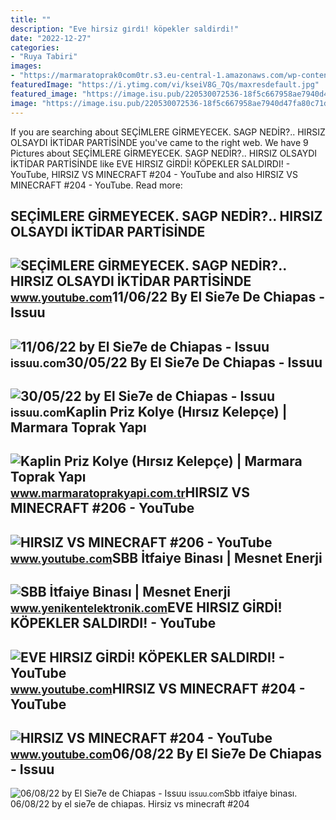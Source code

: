 ```yaml
---
title: ""
description: "Eve hirsiz gi̇rdi̇! köpekler saldirdi!"
date: "2022-12-27"
categories:
- "Ruya Tabiri"
images:
- "https://marmaratoprak0com0tr.s3.eu-central-1.amazonaws.com/wp-content/uploads/2021/12/02112457/mt_kaplin_ek_parcalari_pvc_priz_kolye_hirsiz_kelepce1-min.png"
featuredImage: "https://i.ytimg.com/vi/kseiV8G_7Qs/maxresdefault.jpg"
featured_image: "https://image.isu.pub/220530072536-18f5c667958ae7940d47fa80c71d9cd6/jpg/page_1.jpg"
image: "https://image.isu.pub/220530072536-18f5c667958ae7940d47fa80c71d9cd6/jpg/page_1.jpg"
---
```


If you are searching about SEÇİMLERE GİRMEYECEK. SAGP NEDİR?.. HIRSIZ OLSAYDI İKTİDAR PARTİSİNDE you've came to the right web. We have 9 Pictures about SEÇİMLERE GİRMEYECEK. SAGP NEDİR?.. HIRSIZ OLSAYDI İKTİDAR PARTİSİNDE like EVE HIRSIZ GİRDİ! KÖPEKLER SALDIRDI! - YouTube, HIRSIZ VS MINECRAFT #204 - YouTube and also HIRSIZ VS MINECRAFT #204 - YouTube. Read more:

SEÇİMLERE GİRMEYECEK. SAGP NEDİR?.. HIRSIZ OLSAYDI İKTİDAR PARTİSİNDE
---------------------------------------------------------------------

 ![SEÇİMLERE GİRMEYECEK. SAGP NEDİR?.. HIRSIZ OLSAYDI İKTİDAR PARTİSİNDE](https://i.ytimg.com/vi/dcaqoNI_g2E/maxresdefault.jpg) <small>www.youtube.com</small>11/06/22 By El Sie7e De Chiapas - Issuu
---------------------------------------

 ![11/06/22 by El Sie7e de Chiapas - Issuu](https://image.isu.pub/220611063836-7c15cc457d26a5013564f120b4705900/jpg/page_1.jpg) <small>issuu.com</small>30/05/22 By El Sie7e De Chiapas - Issuu
---------------------------------------

 ![30/05/22 by El Sie7e de Chiapas - Issuu](https://image.isu.pub/220530072536-18f5c667958ae7940d47fa80c71d9cd6/jpg/page_1.jpg) <small>issuu.com</small>Kaplin Priz Kolye (Hırsız Kelepçe) | Marmara Toprak Yapı
--------------------------------------------------------

 ![Kaplin Priz Kolye (Hırsız Kelepçe) | Marmara Toprak Yapı](https://marmaratoprak0com0tr.s3.eu-central-1.amazonaws.com/wp-content/uploads/2021/12/02112457/mt_kaplin_ek_parcalari_pvc_priz_kolye_hirsiz_kelepce1-min.png) <small>www.marmaratoprakyapi.com.tr</small>HIRSIZ VS MINECRAFT #206 - YouTube
----------------------------------

 ![HIRSIZ VS MINECRAFT #206 - YouTube](https://i.ytimg.com/vi/Y8ZFnw-G3qo/maxresdefault.jpg) <small>www.youtube.com</small>SBB İtfaiye Binası | Mesnet Enerji
----------------------------------

 ![SBB İtfaiye Binası | Mesnet Enerji](http://www.yenikentelektronik.com/resimler/projeler/sakarya-itfaiye-mesnet-enerji.jpg) <small>www.yenikentelektronik.com</small>EVE HIRSIZ GİRDİ! KÖPEKLER SALDIRDI! - YouTube
----------------------------------------------

 ![EVE HIRSIZ GİRDİ! KÖPEKLER SALDIRDI! - YouTube](https://i.ytimg.com/vi/kGARjo-G3jM/maxresdefault.jpg) <small>www.youtube.com</small>HIRSIZ VS MINECRAFT #204 - YouTube
----------------------------------

 ![HIRSIZ VS MINECRAFT #204 - YouTube](https://i.ytimg.com/vi/kseiV8G_7Qs/maxresdefault.jpg) <small>www.youtube.com</small>06/08/22 By El Sie7e De Chiapas - Issuu
---------------------------------------

 ![06/08/22 by El Sie7e de Chiapas - Issuu](https://image.isu.pub/220806054114-ef1edb9bb513d797b73ba152da2fac09/jpg/page_1.jpg) <small>issuu.com</small>Sbb i̇tfaiye binası. 06/08/22 by el sie7e de chiapas. Hirsiz vs minecraft #204
